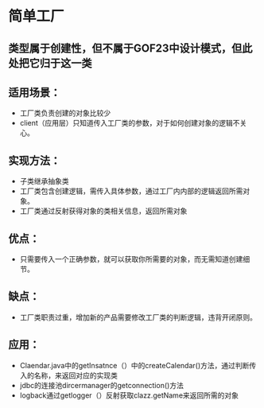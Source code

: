 # 简单工厂
## 类型属于创建性，但不属于GOF23中设计模式，但此处把它归于这一类
## 适用场景：
- 工厂类负责创建的对象比较少
- client（应用层）只知道传入工厂类的参数，对于如何创建对象的逻辑不关心。
## 实现方法：
- 子类继承抽象类
- 工厂类包含创建逻辑，需传入具体参数，通过工厂内内部的逻辑返回所需对象。
- 工厂类通过反射获得对象的类相关信息，返回所需对象
## 优点：
- 只需要传入一个正确参数，就可以获取你所需要的对象，而无需知道创建细节。
## 缺点：
- 工厂类职责过重，增加新的产品需要修改工厂类的判断逻辑，违背开闭原则。
## 应用：
- Claendar.java中的getInsatnce（）中的createCalendar()方法，通过判断传入的名称，来返回对应的实现类
- jdbc的连接池dircermanager的getconnection()方法 
- logback通过getlogger（）反射获取clazz.getName来返回所需的对象